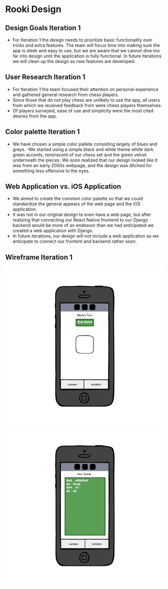 # Rooki Design

## Design Goals Iteration 1
- For Iteration 1 the design needs to prioritize basic functionality over tricks and extra features. The team will focus time into making sure the app is sleek and easy to use, but we are aware that we cannot dive too far into design until the application is fully functional. In future iterations we will clean up the design as new features are developed.

## User Research Iteration 1
- For Iteration 1 the team focused their attention on personal experience and gathered general research from chess players. 
- Since those that do not play chess are unlikely to use the app, all users from which we received feedback from were chess players themselves.
- Of players surveyed, ease of use and simplicity were the most cited desires from the app.

## Color palette Iteration 1
- We have chosen a simple color pallete consisting largely of blues and greys. 
-We started using a simple black and white theme white dark green accents, reminscent of our chess set and the green velvet underneath the pieces. We soon realized that our design looked like it was from an early 2000s webpage, and the design was ditched for something less offensive to the eyes.

## Web Application vs. iOS Application
- We aimed to create the common color palette so that we could standardize the general appears of the web page and the iOS application.
- It was not in our original design to even have a web page, but after realizing that connecting our React Native frontend to our Django backend would be more of an endeavor than we had anticipated we created a web application with Django.
- In future iterations, our design will not include a web application as we anticipate to connect our frontent and backend rather soon.

## Wireframe Iteration 1
![Camera Page](./Camera_Page_Wireframe.png)
![Notation Page](./Notation_Page_Wireframe.png)